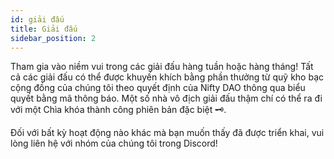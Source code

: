 ```yaml
---
id: giải đấu
title: Giải đấu
sidebar_position: 2
---
```


Tham gia vào niềm vui trong các giải đấu hàng tuần hoặc hàng tháng! Tất cả các giải đấu có thể được khuyến khích bằng phần thưởng từ quỹ kho bạc cộng đồng của chúng tôi theo quyết định của Nifty DAO thông qua biểu quyết bằng mã thông báo. Một số nhà vô địch giải đấu thậm chí có thể ra đi với một Chìa khóa thành công phiên bản đặc biệt 🗝️.

Đối với bất kỳ hoạt động nào khác mà bạn muốn thấy đã được triển khai, vui lòng liên hệ với nhóm của chúng tôi trong Discord!
